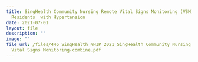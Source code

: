 ```yaml
---
title: SingHealth Community Nursing Remote Vital Signs Monitoring (VSM) for
  Residents  with Hypertension
date: 2021-07-01
layout: file
description: ""
image: ""
file_url: /files/446_SingHealth_NHIP 2021_SingHealth Community Nursing Remote
  Vital Signs Monitoring-combine.pdf
---
```

